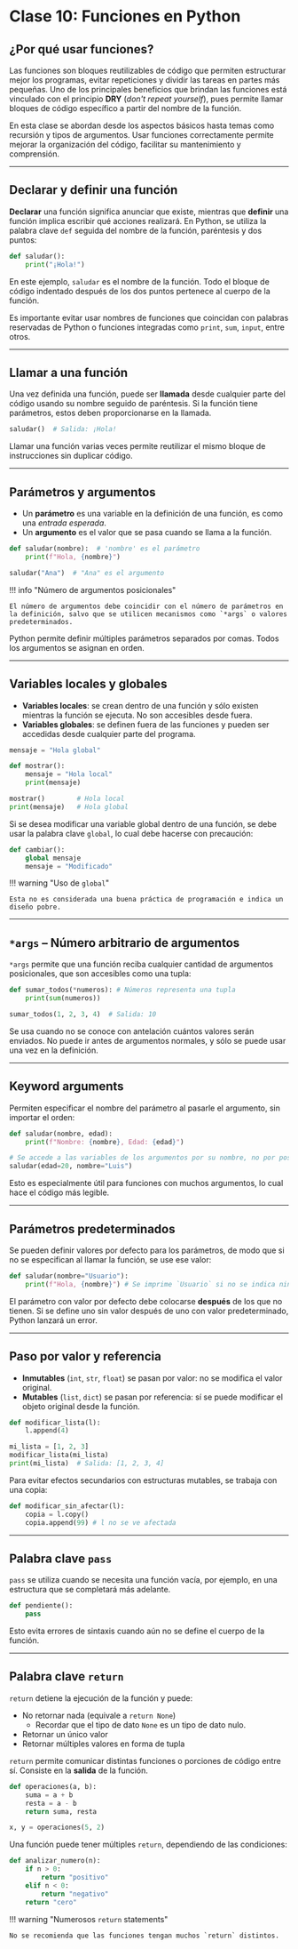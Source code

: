 # Clase 10: Funciones en Python

## ¿Por qué usar funciones?

Las funciones son bloques reutilizables de código que permiten estructurar mejor los programas, evitar repeticiones y dividir las tareas en partes más pequeñas.
Uno de los principales beneficios que brindan las funciones está vinculado con el principio **DRY** (_don't repeat yourself_), pues permite llamar bloques de código específico a partir del nombre de la función.

En esta clase se abordan desde los aspectos básicos hasta temas como recursión y tipos de argumentos.
Usar funciones correctamente permite mejorar la organización del código, facilitar su mantenimiento y comprensión.

---

## Declarar y definir una función

**Declarar** una función significa anunciar que existe, mientras que **definir** una función implica escribir qué acciones realizará.
En Python, se utiliza la palabra clave `def` seguida del nombre de la función, paréntesis y dos puntos:

```python
def saludar():
    print("¡Hola!")
```

En este ejemplo, `saludar` es el nombre de la función.
Todo el bloque de código indentado después de los dos puntos pertenece al cuerpo de la función.

Es importante evitar usar nombres de funciones que coincidan con palabras reservadas de Python o funciones integradas como `print`, `sum`, `input`, entre otros.

---

## Llamar a una función

Una vez definida una función, puede ser **llamada** desde cualquier parte del código usando su nombre seguido de paréntesis.
Si la función tiene parámetros, estos deben proporcionarse en la llamada.

```python
saludar()  # Salida: ¡Hola!
```

Llamar una función varias veces permite reutilizar el mismo bloque de instrucciones sin duplicar código.

---

## Parámetros y argumentos

- Un **parámetro** es una variable en la definición de una función, es como una _entrada esperada_.
- Un **argumento** es el valor que se pasa cuando se llama a la función.

```python
def saludar(nombre):  # 'nombre' es el parámetro
    print(f"Hola, {nombre}")

saludar("Ana")  # "Ana" es el argumento
```

!!! info "Número de argumentos posicionales"

    El número de argumentos debe coincidir con el número de parámetros en la definición, salvo que se utilicen mecanismos como `*args` o valores predeterminados.

Python permite definir múltiples parámetros separados por comas.
Todos los argumentos se asignan en orden.

---

## Variables locales y globales

- **Variables locales**: se crean dentro de una función y sólo existen mientras la función se ejecuta.
  No son accesibles desde fuera.
- **Variables globales**: se definen fuera de las funciones y pueden ser accedidas desde cualquier parte del programa.

```python
mensaje = "Hola global"

def mostrar():
    mensaje = "Hola local"
    print(mensaje)

mostrar()        # Hola local
print(mensaje)   # Hola global
```

Si se desea modificar una variable global dentro de una función, se debe usar la palabra clave `global`, lo cual debe hacerse con precaución:

```python
def cambiar():
    global mensaje
    mensaje = "Modificado"
```

!!! warning "Uso de `global`"

    Esta no es considerada una buena práctica de programación e indica un diseño pobre.

---

## `*args` – Número arbitrario de argumentos

`*args` permite que una función reciba cualquier cantidad de argumentos posicionales, que son accesibles como una tupla:

```python
def sumar_todos(*numeros): # Números representa una tupla
    print(sum(numeros))

sumar_todos(1, 2, 3, 4)  # Salida: 10
```

Se usa cuando no se conoce con antelación cuántos valores serán enviados.
No puede ir antes de argumentos normales, y sólo se puede usar una vez en la definición.

---

## Keyword arguments

Permiten especificar el nombre del parámetro al pasarle el argumento, sin importar el orden:

```python
def saludar(nombre, edad):
    print(f"Nombre: {nombre}, Edad: {edad}")

# Se accede a las variables de los argumentos por su nombre, no por posición
saludar(edad=20, nombre="Luis")
```

Esto es especialmente útil para funciones con muchos argumentos, lo cual hace el código más legible.

---

## Parámetros predeterminados

Se pueden definir valores por defecto para los parámetros, de modo que si no se especifican al llamar la función, se use ese valor:

```python
def saludar(nombre="Usuario"):
    print(f"Hola, {nombre}") # Se imprime `Usuario` si no se indica ningún argumento en la llamada
```

El parámetro con valor por defecto debe colocarse **después** de los que no tienen.
Si se define uno sin valor después de uno con valor predeterminado, Python lanzará un error.

---

## Paso por valor y referencia

- **Inmutables** (`int`, `str`, `float`) se pasan por valor: no se modifica el valor original.
- **Mutables** (`list`, `dict`) se pasan por referencia: sí se puede modificar el objeto original desde la función.

```python
def modificar_lista(l):
    l.append(4)

mi_lista = [1, 2, 3]
modificar_lista(mi_lista)
print(mi_lista)  # Salida: [1, 2, 3, 4]
```

Para evitar efectos secundarios con estructuras mutables, se trabaja con una copia:

```python
def modificar_sin_afectar(l):
    copia = l.copy()
    copia.append(99) # l no se ve afectada
```

---

## Palabra clave `pass`

`pass` se utiliza cuando se necesita una función vacía, por ejemplo, en una estructura que se completará más adelante.

```python
def pendiente():
    pass
```

Esto evita errores de sintaxis cuando aún no se define el cuerpo de la función.

---

## Palabra clave `return`

`return` detiene la ejecución de la función y puede:

- No retornar nada (equivale a `return None`)
  - Recordar que el tipo de dato `None` es un tipo de dato nulo.
- Retornar un único valor
- Retornar múltiples valores en forma de tupla

`return` permite comunicar distintas funciones o porciones de código entre sí.
Consiste en la **salida** de la función.

```python
def operaciones(a, b):
    suma = a + b
    resta = a - b
    return suma, resta

x, y = operaciones(5, 2)
```

Una función puede tener múltiples `return`, dependiendo de las condiciones:

```python
def analizar_numero(n):
    if n > 0:
        return "positivo"
    elif n < 0:
        return "negativo"
    return "cero"
```

!!! warning "Numerosos `return` statements"

    No se recomienda que las funciones tengan muchos `return` distintos.
